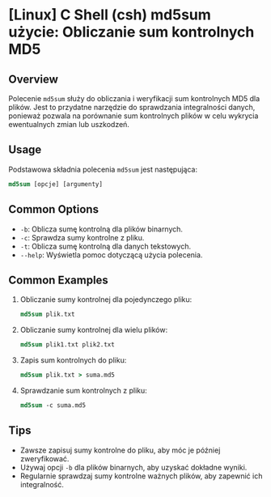 # [Linux] C Shell (csh) md5sum użycie: Obliczanie sum kontrolnych MD5

## Overview
Polecenie `md5sum` służy do obliczania i weryfikacji sum kontrolnych MD5 dla plików. Jest to przydatne narzędzie do sprawdzania integralności danych, ponieważ pozwala na porównanie sum kontrolnych plików w celu wykrycia ewentualnych zmian lub uszkodzeń.

## Usage
Podstawowa składnia polecenia `md5sum` jest następująca:

```csh
md5sum [opcje] [argumenty]
```

## Common Options
- `-b`: Oblicza sumę kontrolną dla plików binarnych.
- `-c`: Sprawdza sumy kontrolne z pliku.
- `-t`: Oblicza sumę kontrolną dla danych tekstowych.
- `--help`: Wyświetla pomoc dotyczącą użycia polecenia.

## Common Examples
1. Obliczanie sumy kontrolnej dla pojedynczego pliku:
   ```csh
   md5sum plik.txt
   ```

2. Obliczanie sumy kontrolnej dla wielu plików:
   ```csh
   md5sum plik1.txt plik2.txt
   ```

3. Zapis sum kontrolnych do pliku:
   ```csh
   md5sum plik.txt > suma.md5
   ```

4. Sprawdzanie sum kontrolnych z pliku:
   ```csh
   md5sum -c suma.md5
   ```

## Tips
- Zawsze zapisuj sumy kontrolne do pliku, aby móc je później zweryfikować.
- Używaj opcji `-b` dla plików binarnych, aby uzyskać dokładne wyniki.
- Regularnie sprawdzaj sumy kontrolne ważnych plików, aby zapewnić ich integralność.